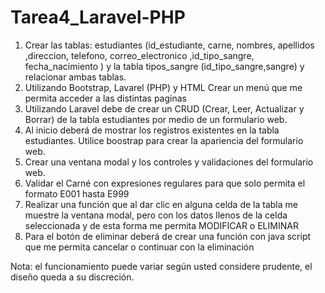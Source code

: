 # Tarea4_Laravel-PHP

1. Crear las tablas: estudiantes (id_estudiante, carne, nombres, apellidos ,direccion,
telefono, correo_electronico ,id_tipo_sangre, fecha_nacimiento ) y la tabla
tipos_sangre (id_tipo_sangre,sangre) y relacionar ambas tablas.
2. Utilizando Bootstrap, Lavarel (PHP) y HTML Crear un menú que me permita acceder a
las distintas paginas
3. Utilizando Laravel debe de crear un CRUD (Crear, Leer, Actualizar y Borrar) de la tabla
estudiantes por medio de un formulario web.
4. Al inicio deberá de mostrar los registros existentes en la tabla estudiantes. Utilice
boostrap para crear la apariencia del formulario web.
5. Crear una ventana modal y los controles y validaciones del formulario web.
6. Validar el Carné con expresiones regulares para que solo permita el formato E001
hasta E999
7. Realizar una función que al dar clic en alguna celda de la tabla me muestre la ventana
modal, pero con los datos llenos de la celda seleccionada y de esta forma me permita
MODIFICAR o ELIMINAR
8. Para el botón de eliminar deberá de crear una función con java script que me
permita cancelar o continuar con la eliminación

Nota: el funcionamiento puede variar según usted considere prudente, el diseño queda a
su discreción.

